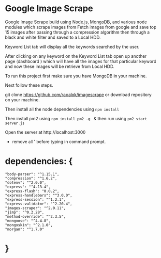 # Google Image Scrape

Google Image Scrape build using Node.js, MongoDB, and various node modules which scrape images from Fetch images from google and save top 15 images after passing through a compression algorithm then through a black and white filter and saved to a Local HDD.

Keyword List tab will display all the keywords searched by the user.

After clicking on any keyword on the Keyword List tab open up another page (dashboard ) which will have all the images for that particular keyword and now these images will be retrieve from Local HDD.

To run this project first make sure you have MongoDB in your machine.

Next follow these steps.

git clone https://github.com/raoalok/imagescrape or download repository on your machine.

Then install all the node dependencies using `npm install`

Then install pm2 using `npm install pm2 -g ` & then run using `pm2 start server.js`

Open the server at http://localhost:3000



* remove all ' before typing in command prompt.


# dependencies: {
    "body-parser": "^1.15.1",
    "compression": "^1.6.2",
    "dotenv": "^2.0.0",
    "express": "^4.13.4",
    "express-flash": "0.0.2",
    "express-handlebars": "^3.0.0",
    "express-session": "^1.2.1",
    "express-validator": "^2.20.4",
    "images-scraper": "^2.0.11",
    "jimp": "^0.2.28",
    "method-override": "^2.3.5",
    "mongoose": "^4.4.8",
    "mongoskin": "^2.1.0",
    "morgan": "^1.7.0"
  # }
